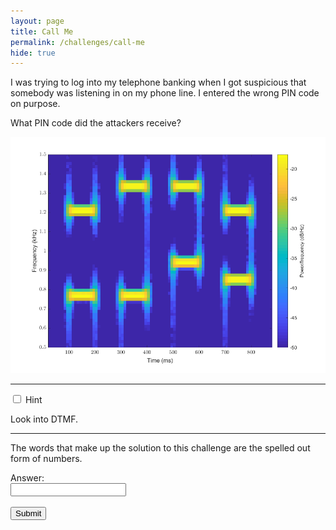 ```yaml
---
layout: page
title: Call Me
permalink: /challenges/call-me
hide: true
---
```


I was trying to log into my telephone banking when I got suspicious that
somebody was listening in on my phone line. I entered the wrong PIN code on
purpose.

What PIN code did the attackers receive?

![alt text][dialfreq]

[dialfreq]: /assets/img/dialfreq.png "Dial Frequency"

---

<div class="wrap-collapsible">
  <input id="collapsible" class="toggle" type="checkbox">
  <label for="collapsible" class="lbl-toggle">Hint</label>
  <div class="collapsible-content">
    <div class="content-inner">
      <p>
        Look into DTMF.
      </p>
    </div>
  </div>
</div>

---

The words that make up the solution to this challenge are the spelled out form
of numbers.

<form>
    <label for="answer">Answer:</label><br>
    <input type="text" id="submission" name="submission"><br><br>
    <input type="submit" value="Submit" onclick="javascript:checkAnswer('call-me', document.getElementById('submission').value)">
</form>
